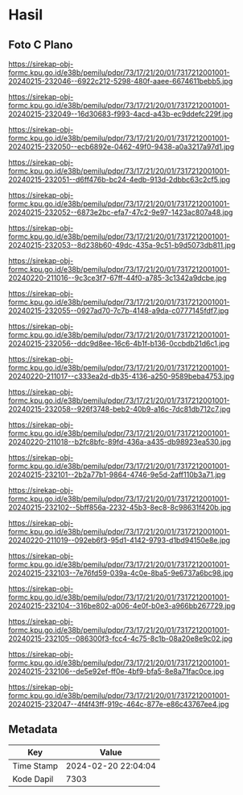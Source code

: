 # Hasil

## Foto C Plano

https://sirekap-obj-formc.kpu.go.id/e38b/pemilu/pdpr/73/17/21/20/01/7317212001001-20240215-232046--6922c212-5298-480f-aaee-6674611bebb5.jpg

https://sirekap-obj-formc.kpu.go.id/e38b/pemilu/pdpr/73/17/21/20/01/7317212001001-20240215-232049--16d30683-f993-4acd-a43b-ec9ddefc229f.jpg

https://sirekap-obj-formc.kpu.go.id/e38b/pemilu/pdpr/73/17/21/20/01/7317212001001-20240215-232050--ecb6892e-0462-49f0-9438-a0a3217a97d1.jpg

https://sirekap-obj-formc.kpu.go.id/e38b/pemilu/pdpr/73/17/21/20/01/7317212001001-20240215-232051--d6ff476b-bc24-4edb-913d-2dbbc63c2cf5.jpg

https://sirekap-obj-formc.kpu.go.id/e38b/pemilu/pdpr/73/17/21/20/01/7317212001001-20240215-232052--6873e2bc-efa7-47c2-9e97-1423ac807a48.jpg

https://sirekap-obj-formc.kpu.go.id/e38b/pemilu/pdpr/73/17/21/20/01/7317212001001-20240215-232053--8d238b60-49dc-435a-9c51-b9d5073db811.jpg

https://sirekap-obj-formc.kpu.go.id/e38b/pemilu/pdpr/73/17/21/20/01/7317212001001-20240220-211016--9c3ce3f7-67ff-44f0-a785-3c1342a9dcbe.jpg

https://sirekap-obj-formc.kpu.go.id/e38b/pemilu/pdpr/73/17/21/20/01/7317212001001-20240215-232055--0927ad70-7c7b-4148-a9da-c0777145fdf7.jpg

https://sirekap-obj-formc.kpu.go.id/e38b/pemilu/pdpr/73/17/21/20/01/7317212001001-20240215-232056--ddc9d8ee-16c6-4b1f-b136-0ccbdb21d6c1.jpg

https://sirekap-obj-formc.kpu.go.id/e38b/pemilu/pdpr/73/17/21/20/01/7317212001001-20240220-211017--c333ea2d-db35-4136-a250-9589beba4753.jpg

https://sirekap-obj-formc.kpu.go.id/e38b/pemilu/pdpr/73/17/21/20/01/7317212001001-20240215-232058--926f3748-beb2-40b9-a16c-7dc81db712c7.jpg

https://sirekap-obj-formc.kpu.go.id/e38b/pemilu/pdpr/73/17/21/20/01/7317212001001-20240220-211018--b2fc8bfc-89fd-436a-a435-db98923ea530.jpg

https://sirekap-obj-formc.kpu.go.id/e38b/pemilu/pdpr/73/17/21/20/01/7317212001001-20240215-232101--2b2a77b1-9864-4746-9e5d-2aff110b3a71.jpg

https://sirekap-obj-formc.kpu.go.id/e38b/pemilu/pdpr/73/17/21/20/01/7317212001001-20240215-232102--5bff856a-2232-45b3-8ec8-8c98631f420b.jpg

https://sirekap-obj-formc.kpu.go.id/e38b/pemilu/pdpr/73/17/21/20/01/7317212001001-20240220-211019--092eb6f3-95d1-4142-9793-d1bd94150e8e.jpg

https://sirekap-obj-formc.kpu.go.id/e38b/pemilu/pdpr/73/17/21/20/01/7317212001001-20240215-232103--7e76fd59-039a-4c0e-8ba5-9e6737a6bc98.jpg

https://sirekap-obj-formc.kpu.go.id/e38b/pemilu/pdpr/73/17/21/20/01/7317212001001-20240215-232104--316be802-a006-4e0f-b0e3-a966bb267729.jpg

https://sirekap-obj-formc.kpu.go.id/e38b/pemilu/pdpr/73/17/21/20/01/7317212001001-20240215-232105--086300f3-fcc4-4c75-8c1b-08a20e8e9c02.jpg

https://sirekap-obj-formc.kpu.go.id/e38b/pemilu/pdpr/73/17/21/20/01/7317212001001-20240215-232106--de5e92ef-ff0e-4bf9-bfa5-8e8a71fac0ce.jpg

https://sirekap-obj-formc.kpu.go.id/e38b/pemilu/pdpr/73/17/21/20/01/7317212001001-20240215-232047--4f4f43ff-919c-464c-877e-e86c43767ee4.jpg


## Metadata

| Key        | Value               |
| ---------- | ------------------- |
| Time Stamp | 2024-02-20 22:04:04 |
| Kode Dapil | 7303                |



